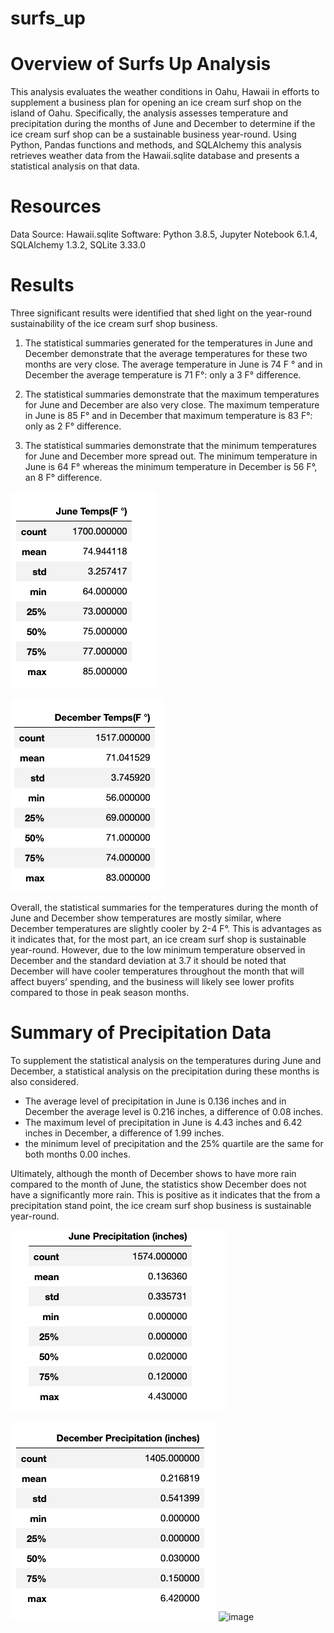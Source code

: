 # surfs_up

# Overview of Surfs Up Analysis

This analysis evaluates the weather conditions in Oahu, Hawaii in efforts to supplement a business plan for opening an ice cream surf shop on the island of Oahu. Specifically, the analysis assesses temperature and precipitation during the months of June and December to determine if the ice cream surf shop can be a sustainable business year-round. Using Python, Pandas functions and methods, and SQLAlchemy this analysis retrieves weather data from the Hawaii.sqlite database and presents a statistical analysis on that data.

# Resources
Data Source: Hawaii.sqlite
Software: Python 3.8.5, Jupyter Notebook 6.1.4, SQLAlchemy 1.3.2, SQLite 3.33.0

# Results

Three significant results were identified that shed light on the year-round sustainability of the ice cream surf shop business.

1. The statistical summaries generated for the temperatures in June and December demonstrate that the average temperatures for these two months are very close. The average temperature in June is 74 F ° and in December the average temperature is 71 F°: only a 3 F° difference.

2. The statistical summaries demonstrate that the maximum temperatures for June and December are also very close. The maximum temperature in June is 85 F° and in December that maximum temperature is 83 F°: only as 2 F° difference.

3. The statistical summaries demonstrate that the minimum temperatures for June and December more spread out. The minimum temperature in June is 64 F° whereas the minimum temperature in December is 56 F°, an 8 F° difference. 

![june_temp_df](/Resources/june_temp_df.png)

![december_temp_df](/Resources/december_temp_df.png)


Overall, the statistical summaries for the temperatures during the month of June and December show temperatures are mostly similar, where December temperatures are slightly cooler by 2-4 F°. This is advantages as it indicates that, for the most part, an ice cream surf shop is sustainable year-round. However, due to the low minimum temperature observed in December and the standard deviation at 3.7 it should be noted that December will have cooler temperatures throughout the month that will affect buyers’ spending, and the business will likely see lower profits compared to those in peak season months. 

# Summary of Precipitation Data

To supplement the statistical analysis on the temperatures during June and December, a statistical analysis on the precipitation during these months is also considered. 

- The average level of precipitation in June is 0.136 inches and in December the average level is 0.216 inches, a difference of 0.08 inches. 
- The maximum level of precipitation in June is 4.43 inches and 6.42 inches in December, a difference of 1.99 inches. 
- the minimum level of precipitation and the 25% quartile are the same for both months 0.00 inches. 

Ultimately, although the month of December shows to have more rain compared to the month of June, the statistics show December does not have a significantly more rain. This is positive as it indicates that the from a precipitation stand point, the ice cream surf shop business is sustainable year-round.


![june_prcp_df](/Resources/june_prcp_df.png)

![ december_prcp_df](/Resources/december_prcp_df.png)
![image](https://user-images.githubusercontent.com/80020390/118411367-2b091d80-b662-11eb-8d95-92db61cc9e5b.png)
